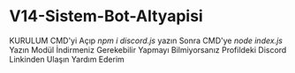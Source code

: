 # V14-Sistem-Bot-Altyapisi

KURULUM
CMD'yi Açıp *npm i discord.js* yazın Sonra
CMD'ye *node index.js* Yazın
Modül İndirmeniz Gerekebilir Yapmayı Bilmiyorsanız
Profildeki Discord Linkinden Ulaşın Yardım Ederim
